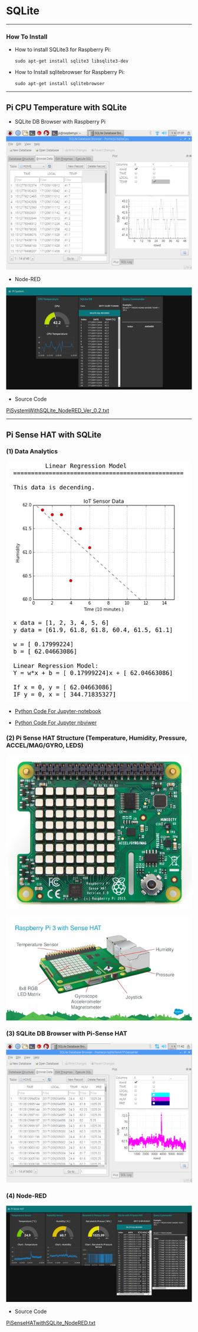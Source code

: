 # SQLite

***
### How To Install

* How to install SQLite3 for Raspberry Pi:
    ```
    sudo apt-get install sqlite3 libsqlite3-dev
    ```

* How to Install sqlitebrowser for Raspberry Pi:
    ```
    sudo apt-get install sqlitebrowser  
    ```


***
## Pi CPU Temperature with SQLite

* SQLite DB Browser with Raspberry Pi

![PiSystem_SQLiteDBBrowser.png](https://github.com/leehaesung/NodeRED/blob/master/02_CodeFiles/12_SQLite/01_Images/PiSystem_SQLiteDBBrowser.png)

* Node-RED

![PiSystemWithSQLite.png](https://github.com/leehaesung/NodeRED/blob/master/02_CodeFiles/12_SQLite/01_Images/PiSystemWithSQLite.png)


* Source Code

[PiSystemWithSQLite_NodeRED_Ver_0.2.txt](https://github.com/leehaesung/NodeRED/blob/master/02_CodeFiles/12_SQLite/02_SourceCodes/PiSystemWithSQLite_NodeRED_Ver_0.2.txt)


***
## Pi Sense HAT with SQLite

### (1) Data Analytics

![Pi-SenseHATForIoTDataAnalytics.png](https://github.com/leehaesung/NodeRED/blob/master/02_CodeFiles/12_SQLite/01_Images/Pi-SenseHATForIoTDataAnalytics.png)

* [Python Code For Jupyter-notebook](https://github.com/leehaesung/NodeRED/blob/master/02_CodeFiles/12_SQLite/02_SourceCodes/SQLite3_with_Monitoring_IoT_Pi-SenseHAT_MQTT_VER_0.1.ipynb)

* [Python Code For Jupyter nbviwer](http://nbviewer.jupyter.org/github/leehaesung/NodeRED/blob/master/02_CodeFiles/12_SQLite/02_SourceCodes/SQLite3_with_Monitoring_IoT_Pi-SenseHAT_MQTT_VER_0.1.ipynb)

### (2) Pi Sense HAT Structure (Temperature, Humidity, Pressure, ACCEL/MAG/GYRO, LEDS)

![PiSenseHAT.jpeg](https://github.com/leehaesung/NodeRED/blob/master/02_CodeFiles/12_SQLite/01_Images/PiSenseHAT.jpeg)

![PiSenseHAT_Details.jpg](https://github.com/leehaesung/NodeRED/blob/master/02_CodeFiles/12_SQLite/01_Images/PiSenseHAT_Details.jpg)


### (3) SQLite DB Browser with Pi-Sense HAT 

![PiSenseHAT_SQLiteDB_Browser.png](https://github.com/leehaesung/NodeRED/blob/master/02_CodeFiles/12_SQLite/01_Images/PiSenseHAT_SQLiteDB_Browser.png)


### (4) Node-RED

![PiSenseHATwithSQLite.png](https://github.com/leehaesung/NodeRED/blob/master/02_CodeFiles/12_SQLite/01_Images/PiSenseHATwithSQLite.png)

* Source Code

[PiSenseHATwithSQLite_NodeRED.txt](https://github.com/leehaesung/NodeRED/blob/master/02_CodeFiles/12_SQLite/02_SourceCodes/PiSenseHATwithSQLite_NodeRED.txt)

